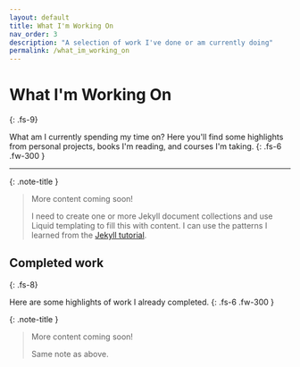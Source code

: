 ```yaml
---
layout: default
title: What I'm Working On
nav_order: 3
description: "A selection of work I've done or am currently doing"
permalink: /what_im_working_on
---
```


# What I'm Working On
{: .fs-9}

What am I currently spending my time on? Here you'll find some highlights from personal projects, books I'm reading, and courses I'm taking.
{: .fs-6 .fw-300 }

---

{: .note-title }
> More content coming soon!
>
> I need to create one or more Jekyll document collections and use Liquid templating to fill this with content. I can use the patterns I learned from the [Jekyll tutorial](https://jekyllrb.com/docs/collections/).

## Completed work
{: .fs-8}

Here are some highlights of work I already completed.
{: .fs-6 .fw-300 }

{: .note-title }
> More content coming soon!
>
> Same note as above.